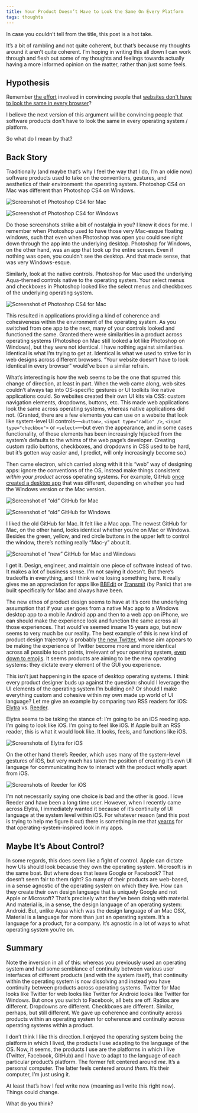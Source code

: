 ```yaml
---
title: Your Product Doesn’t Have to Look the Same On Every Platform
tags: thoughts
---
```


In case you couldn’t tell from the title, this post is a hot take.

It’s a bit of rambling and not quite coherent, but that’s because my thoughts around it aren’t quite coherent. I’m hoping in writing this all down I can work through and flesh out some of my thoughts and feelings towards actually having a more informed opinion on the matter, rather than just some feels.

## Hypothesis

Remember [the effort](https://adactio.com/articles/4938) involved in convincing people that [websites don't have to look the same in every browser](http://dowebsitesneedtolookexactlythesameineverybrowser.com)?

I believe the next version of this argument will be convincing people that software products don't have to look the same in every operating system / platform.

So what do I mean by that?

## Back Story

Traditionally (and maybe that’s why I feel the way that I do, I’m an oldie now) software products used to take on the conventions, gestures, and aesthetics of their environment: the operating system. Photoshop CS4 on Mac was different than Photoshop CS4 on Windows.

![Screenshot of Photoshop CS4 for Mac]({{site.imageurl}}/2019/look-same-photoshop-cs4-mac.jpg "Photoshop CS4 for Mac")

![Screenshot of Photoshop CS4 for Windows]({{site.imageurl}}/2019/look-same-photoshop-cs4-windows.jpeg "Photoshop CS4 for Windows")

Do those screenshots strike a bit of nostalgia in you? I know it does for me. I remember when Photoshop used to have those very Mac-esque floating windows, such that even when Photoshop was open you could see right down through the app into the underlying desktop. Photoshop for Windows, on the other hand, was an app that took up the entire screen. Even if nothing was open, you couldn’t see the desktop. And that made sense, that was very Windows-esque.

Similarly, look at the native controls. Photoshop for Mac used the underlying Aqua-themed controls native to the operating system. Your select menus and checkboxes in Photoshop looked like the select menus and checkboxes of the underlying operating system.

![Screenshot of Photoshop CS4 for Mac]({{site.imageurl}}/2019/look-same-photoshop-cs4-mac-annotated.jpg)

This resulted in applications providing a kind of coherence and cohesiveness within the environment of the operating system. As you switched from one app to the next, many of your controls looked and functioned the same. Granted there were similarities in a product across operating systems (Photoshop on Mac still looked a lot like Photoshop on Windows), but they were not identical. I have nothing against similarities. Identical is what I’m trying to get at. Identical is what we used to strive for in web designs across different browsers. “Your website doesn’t have to look identical in every browser” would’ve been a similar refrain.

What’s interesting is how the web seems to be the one that spurred this change of direction, at least in part. When the web came along, web sites couldn’t always tap into OS-specific gestures or UI toolkits like native applications could. So websites created their own UI kits via CSS: custom navigation elements, dropdowns, buttons, etc. This made web applications look the same across operating systems, whereas native applications did not. (Granted, there are a few elements you can use on a website that look like system-level UI controls—`<button>`, `<input type="radio" />`, `<input type="checkbox">` or `<select>`—but even the appearance, and in some cases functionality, of those elements has been increasingly hijacked from the system’s defaults to the whims of the web page’s developer. Creating custom radio buttons, checkboxes, and dropdowns in CSS used to be hard, but it’s gotten way easier and, I predict, will only increasingly become so.)

Then came electron, which carried along with it this “web” way of designing apps: ignore the conventions of the OS, instead make things consistent _within your product_ across operating systems. For example, GitHub [once created a desktop app](https://github.blog/2015-08-12-github-desktop-is-now-available/) that was different, depending on whether you had the Windows version or the Mac version.

![Screenshot of “old” GitHub for Mac]({{site.imageurl}}/2019/look-same-github-mac.png "The “old” GitHub for Mac")

![Screenshot of “old” GitHub for Windows]({{site.imageurl}}/2019/look-same-github-windows.png "The “old” GitHub for Windows")

I liked the old GitHub for Mac. It felt like a Mac app. The newest GitHub for Mac, on the other hand, looks identical whether you’re on Mac or Windows. Besides the green, yellow, and red circle buttons in the upper left to control the window, there’s nothing really “Mac-y” about it.

![Screenshot of “new” GitHub for Mac and Windows]({{site.imageurl}}/2019/look-same-github-mac-and-windows.png "The “new” GitHub for Mac and Windows")

I get it. Design, engineer, and maintain one piece of software instead of two. It makes a lot of business sense. I’m not saying it doesn’t. But there’s tradeoffs in everything, and I think we’re losing something here. It really gives me an appreciation for apps like [BBEdit](https://www.barebones.com/products/bbedit/) or [Transmit](https://panic.com/transmit/) (by Panic) that are built specifically for Mac and always have been.

The new ethos of product design seems to have at it’s core the underlying assumption that if your user goes from a native Mac app to a Windows desktop app to a mobile Android app and then to a web app on iPhone, we ~~can~~ should make the experience look and function the same across all those experiences. That would’ve seemed insane 15 years ago, but now seems to very much be our reality. The best example of this is new kind of product design trajectory is probably [the new Twitter](https://twitter.com/Twitter/status/1087791357756956680), whose aim appears to be making the experience of Twitter become more and more identical across all possible touch points, irrelevant of your operating system, [even down to emojis](https://github.com/twitter/twemoji). It seems products are aiming to be the new operating systems: they dictate every element of the GUI you experience.

This isn’t just happening in the space of desktop operating systems. I think every product designer buds up against the question: should I leverage the UI elements of the operating system I’m building on? Or should I make everything custom and cohesive within my own made up world of UI language? Let me give an example by comparing two RSS readers for iOS: [Elytra](https://elytra.app) vs. [Reeder](http://reederapp.com/ios/).

Elytra seems to be taking the stance of: I’m going to be an iOS reeding app. I’m going to look like iOS. I’m going to feel like iOS. If Apple built an RSS reader, this is what it would look like. It looks, feels, and functions like iOS.

![Screenshots of Elytra for iOS]({{site.imageurl}}/2019/look-same-elytra-ios.png)

On the other hand there’s Reeder, which uses many of the system-level gestures of iOS, but very much has taken the position of creating it’s own UI language for communicating how to interact with the product wholly apart from iOS.

![Screenshots of Reeder for iOS]({{site.imageurl}}/2019/look-same-reeder-ios.png)

I’m not necessarily saying one choice is bad and the other is good. I love Reeder and have been a long time user. However, when I recently came across Elytra, I immediately wanted it because of it’s continuity of UI language at the system level within iOS. For whatever reason (and this post is trying to help me figure it out) there is something in me that [yearns](https://www.youtube.com/watch?v=wA4oJfNe-DU) for that operating-system-inspired look in my apps.

## Maybe It’s About Control?

In some regards, this does seem like a fight of control. Apple can dictate how UIs should look because they own the operating system. Microsoft is in the same boat. But where does that leave Google or Facebook? That doesn’t seem fair to them right? So many of their products are web-based, in a sense agnostic of the operating system on which they live. How can they create their own design language that is uniquely Google and not Apple or Microsoft? That’s precisely what they’ve been doing with material. And material is, in a sense, the design language of an operating system: Android. But, unlike Aqua which was the design language of an Mac OSX, Material is a language for more than just an operating system. It’s a language for a product, for a company. It’s agnostic in a lot of ways to what operating system you’re on.

## Summary

Note the inversion in all of this: whereas you previously used an operating system and had some semblance of continuity between various user interfaces of different products (and with the system itself), that continuity within the operating system is now dissolving and instead you have continuity between products across operating systems. Twitter for Mac looks like Twitter for web looks like Twitter for Android looks like Twitter for Windows. But once you switch to Facebook, all bets are off. Radios are different. Dropdowns are different. Checkboxes are different. Similar, perhaps, but still different. We gave up coherence and continuity across products within an operating system for coherence and continuity across operating systems within a product.

I don’t think I like this direction. I enjoyed the operating system being the platform in which I lived, the products I use adapting to the language of the OS. Now, it seems, the products I use are the platforms in which I live (Twitter, Facebook, GitHub) and I have to adapt to the language of each particular product’s platform. The former felt centered around _me_. It’s a personal computer. The latter feels centered around _them_. It’s their computer, I’m just using it.

At least that’s how I feel write now (meaning as I write this right now). Things could change.

What do you think?
